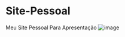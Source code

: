 # Site-Pessoal
 Meu Site Pessoal Para Apresentação
![image](https://github.com/Cleidsan/site-pessoal-dsan/assets/128002022/16d18634-c848-4761-a390-da860ef730c4)
